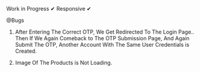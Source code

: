 Work in Progress ✔
Responsive ✔

@Bugs 
1. After Entering The Correct OTP, We Get Redirected To The Login Page.. Then If We Again Comeback to The OTP Submission Page, And Again Submit The OTP, Another Account With The Same User Credentials is Created.

2. Image Of The Products is Not Loading.